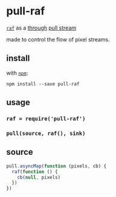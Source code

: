 # pull-raf

[`raf`](https://www.npmjs.com/package/raf) as a [through](https://github.com/dominictarr/pull-stream-examples/blob/c7d58d9b136682833234eaebb88fd9c6dacf04c2/pull.js#L57-L78) [pull stream](https://github.com/dominictarr/pull-stream)

made to control the flow of pixel streams.

## install

with [`npm`](https://www.npmjs.com):

```shell
npm install --save pull-raf
```

## usage

### `raf = require('pull-raf')`

### `pull(source, raf(), sink)`

## source

```js
pull.asyncMap(function (pixels, cb) {
  raf(function () {
    cb(null, pixels)
  })
})
```
